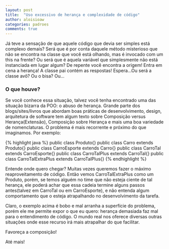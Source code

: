 ```yaml
---
layout: post
title:  "Uso excessivo de herança e complexidade de código"
author: aloisioaw
categories: padroes
comments: true
---
```


Já teve a sensação de que aquele código que devia ser simples está complexo demais? Será que é por conta daquele método misterioso que não se encontra na classe que você está olhando, mas é invocado com um this na frente? Ou será que é aquela variável que simplesmente não está instanciada em lugar algum? De repente você encontra a origem! Entra em cena a herança! A classe pai contém as respostas! Espera...Ou será a classe avô? Ou o bisa? Ou...

### O que houve? ###

Se você conhece essa situação, talvez você tenha encontrado uma das situação bizarra da POO: o abuso de herança.
Grande parte dos blogs/sites/livros que abordam boas práticas de desenvolvimento, design, arquitetura de software tem algum texto sobre Composição versus Herança(Extensão), Composição sobre Herança e mais uma boa variedade de nomenclaturas.
O problema é mais recorrente e próximo do que imaginamos. Por exemplo:

{% highlight java %}
public class Produto{}
public class Carro extends Produto{}
public class CarroEsporte extends Carro{}
public class CarroTal extends CarroEsporte{}
public class CarroTalPlus extends CarroTal{}
public class CarroTalExtraPlus extends CarroTalPlus{}
{% endhighlight %}

Entende onde quero chegar?
Muitas vezes queremos fazer o máximo reaproveitamento de código. Então vemos CarroTalExtraPlus como um Produto, porém, se temos alguém no time que não esteja ciente de tal herança, ele poderá achar que essa cadeia termine alguns passos antes(talvez em CarroTal ou em CarroEsporte), e não entenda algum comportamento que o esteja atrapalhando no desenvolvimento da tarefa.

Claro, o exemplo acima é bobo e mal arranha a superfície do problema, porém ele me permite expor o que eu quero: herança demasiada faz mal para o entendimento de código.
O mundo real nos oferece diversas outras situações onde esse recurso irá mais atrapalhar do que facilitar.

Favoreça a composição!

Até mais!